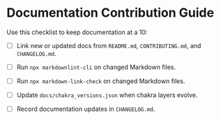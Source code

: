 # Documentation Contribution Guide

Use this checklist to keep documentation at a 10:

- [ ] Link new or updated docs from `README.md`, `CONTRIBUTING.md`, and `CHANGELOG.md`.
- [ ] Run `npx markdownlint-cli` on changed Markdown files.
- [ ] Run `npx markdown-link-check` on changed Markdown files.
- [ ] Update `docs/chakra_versions.json` when chakra layers evolve.
- [ ] Record documentation updates in `CHANGELOG.md`.

